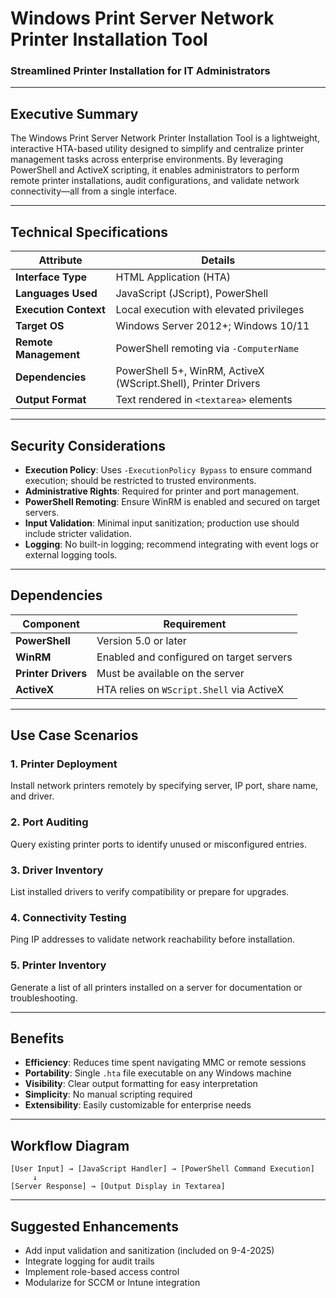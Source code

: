 

# Windows Print Server Network Printer Installation Tool  
### Streamlined Printer Installation for IT Administrators

---

## Executive Summary  
The Windows Print Server Network Printer Installation Tool is a lightweight, interactive HTA-based utility designed to simplify and centralize printer management tasks across enterprise environments. By leveraging PowerShell and ActiveX scripting, it enables administrators to perform remote printer installations, audit configurations, and validate network connectivity—all from a single interface.

---

## Technical Specifications

| Attribute                  | Details                                                                 |
|---------------------------|-------------------------------------------------------------------------|
| **Interface Type**        | HTML Application (HTA)                                                  |
| **Languages Used**        | JavaScript (JScript), PowerShell                                        |
| **Execution Context**     | Local execution with elevated privileges                                |
| **Target OS**             | Windows Server 2012+; Windows 10/11                                     |
| **Remote Management**     | PowerShell remoting via `-ComputerName`                                 |
| **Dependencies**          | PowerShell 5+, WinRM, ActiveX (WScript.Shell), Printer Drivers          |
| **Output Format**         | Text rendered in `<textarea>` elements                                  |

---

## Security Considerations

- **Execution Policy**: Uses `-ExecutionPolicy Bypass` to ensure command execution; should be restricted to trusted environments.
- **Administrative Rights**: Required for printer and port management.
- **PowerShell Remoting**: Ensure WinRM is enabled and secured on target servers.
- **Input Validation**: Minimal input sanitization; production use should include stricter validation.
- **Logging**: No built-in logging; recommend integrating with event logs or external logging tools.

---

## Dependencies

| Component              | Requirement                                                                 |
|------------------------|------------------------------------------------------------------------------|
| **PowerShell**         | Version 5.0 or later                                                         |
| **WinRM**              | Enabled and configured on target servers                                     |
| **Printer Drivers**    | Must be available on the server                                              |
| **ActiveX**            | HTA relies on `WScript.Shell` via ActiveX                                    |

---

## Use Case Scenarios

### 1. **Printer Deployment**
Install network printers remotely by specifying server, IP port, share name, and driver.

### 2. **Port Auditing**
Query existing printer ports to identify unused or misconfigured entries.

### 3. **Driver Inventory**
List installed drivers to verify compatibility or prepare for upgrades.

### 4. **Connectivity Testing**
Ping IP addresses to validate network reachability before installation.

### 5. **Printer Inventory**
Generate a list of all printers installed on a server for documentation or troubleshooting.

---

## Benefits

- **Efficiency**: Reduces time spent navigating MMC or remote sessions  
- **Portability**: Single `.hta` file executable on any Windows machine  
- **Visibility**: Clear output formatting for easy interpretation  
- **Simplicity**: No manual scripting required  
- **Extensibility**: Easily customizable for enterprise needs  

---

## Workflow Diagram

```
[User Input] → [JavaScript Handler] → [PowerShell Command Execution]
     ↓
[Server Response] → [Output Display in Textarea]
```

---

## Suggested Enhancements

- Add input validation and sanitization  (included on 9-4-2025)
- Integrate logging for audit trails  
- Implement role-based access control   
- Modularize for SCCM or Intune integration  

